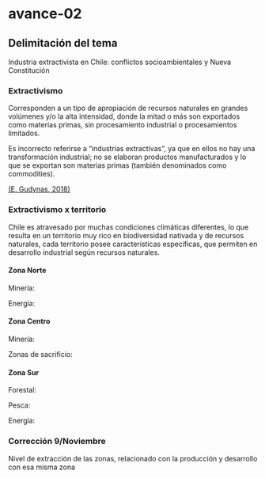 # avance-02

## Delimitación del tema 
Industria extractivista en Chile: conflictos socioambientales y Nueva Constitución

### Extractivismo
Corresponden a un tipo de apropiación de recursos naturales en grandes volúmenes y/o la alta intensidad, donde la mitad o más son exportados como materias primas, sin procesamiento industrial o procesamientos limitados. 

Es incorrecto referirse a “industrias extractivas”, ya que en ellos no hay una transformación industrial; no se elaboran productos manufacturados y lo que se exportan son materias primas (también denominados como commodities). 

[(E. Gudynas, 2018)](http://gudynas.com/wp-content/uploads/GudynasExtractivismosConceptoViolenciasFuhem18.pdf)

### Extractivismo x territorio
Chile es atravesado por muchas condiciones climáticas diferentes, lo que resulta en un territorio muy rico en biodiversidad nativada y de recursos naturales, cada territorio posee características específicas, que permiten en desarrollo industrial según recursos naturales. 

#### Zona Norte
Minería:

Energía: 

#### Zona Centro
Minería:

Zonas de sacrificio:

#### Zona Sur
Forestal:

Pesca: 

Energía: 

### Corrección 9/Noviembre 
Nivel de extracción de las zonas, relacionado con la producción y desarrollo con esa misma zona 
           
